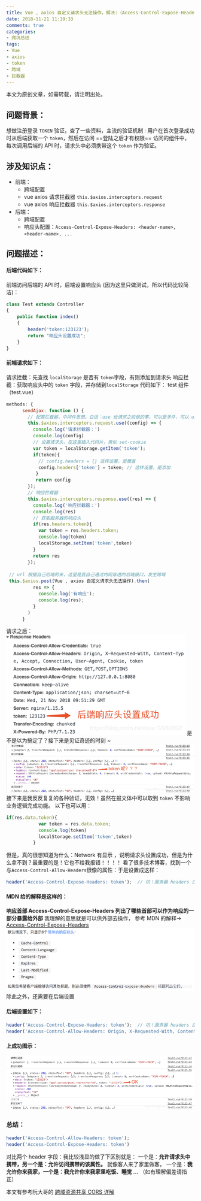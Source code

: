 ```yaml
---
title: Vue , axios 自定义请求头无法操作，解决:（Access-Control-Expose-Headers）
date: 2018-11-21 11:19:33
comments: true
categories:
- 爬坑总结
tags:
- Vue
- axios
- token
- 跨域
- 拦截器
---
```


本文为原创文章，如需转载，请注明出处。
##  问题背景：
想做注册登录 ` TOKEN ` 验证，查了一些资料，主流的验证机制 : 用户在首次登录成功时从后端获取一个 ` token `，然后在访问 ==登陆之后才有权限== 访问的组件中，每次调用后端的 API 时，请求头中必须携带这个 ` token ` 作为验证。
##  涉及知识点：
* 前端：
	* 跨域配置
	* vue axios 请求拦截器 `this.$axios.interceptors.request `
	* vue axios 响应拦截器 `this.$axios.interceptors.response `
* 后端：
	* 跨域配置
	* 响应头配置：`Access-Control-Expose-Headers: <header-name>, <header-name>, ...`
## 问题描述：

#### 后端代码如下：
前端访问后端的 API 时，后端设置响应头
(因为这里只做测试，所以代码比较简洁)：
```javascript
class Test extends Controller
{
    public function index()
    {
        header('token:123123');
        return "响应头设置成功";
    }
}
```
####   前端请求如下：
请求拦截：先查找 `localStorage` 是否有 ` token `字段，有则添加到请求头 
响应拦截：获取响应头中的 `token` 字段，并存储到`localStorage` 
代码如下：
test 组件（test.vue）
```javascript
methods: {
      sendAjax: function () {
        // 配置拦截器，中间件思想。白话：use 给请求之前做的事，可以是多件，可以 use 多次
        this.$axios.interceptors.request.use((config) => {
          console.log('请求拦截器：')
          console.log(config)
          // 设置请求头，在这里插入代码片，类似 set-cookie
          var token = localStorage.getItem('token');
          if(token){
            // config.headers = {} 这样设置，是覆盖
            config.headers['token'] = token; // 这样设置，是添加 
           }
           return config
        });
        // 响应拦截器
        this.$axios.interceptors.response.use((res) => {
          console.log('响应拦截器：')
          console.log(res)
          // 获取服务器的响应头
          if(res.headers.token){
            var token = res.headers.token;
            console.log(token)
            localStorage.setItem('token',token)
          }
          return res
        });
      
 // url 根据自己后端的来，这里是我自己通过内网穿透的后端接口，发生跨域
 this.$axios.post(Vue , axios 自定义请求头无法操作).then(
          res => {
            console.log('有响应');
            console.log(res);
          }
        )
      }
```
请求之后：
![在这里插入图片描述](1_Vue_header/setHeaderSuccess.png)
是不是以为搞定了？接下来是见证奇迹的时刻 ~
![在这里插入图片描述](1_Vue_header/whereToken.png)
接下来是我反反复复的各种验证，无效！虽然在报文体中可以取到 `token` 不影响业务逻辑完成功能。
以下也可以用：
```javascript
if(res.data.token){
            var token = res.data.token;
            console.log(token)
            localStorage.setItem('token',token)
          }
  ```
但是，真的很想知道为什么：Network 有显示 ，说明请求头设置成功，但是为什么拿不到？最重要的是！它也不给我报错！！！！
看了很多技术博客，找到一个与`Access-Control-Allow-Headers`很像的属性：于是设置成这样：
```javascript
header('Access-Control-Expose-Headers: token');  // 坑！服务器 headers 白名单，可以让客户端进行访问操作的属性
```
#### MDN 给的解释是这样的：
**响应首部 Access-Control-Expose-Headers 列出了哪些首部可以作为响应的一部分暴露给外部**
我理解的意思就是可以供外部去操作，
参考 MDN 的解释-> [Access-Control-Expose-Headers](https://developer.mozilla.org/zh-CN/docs/Web/HTTP/Headers/Access-Control-Expose-Headers)
![在这里插入图片描述](1_Vue_header/six.png)
除此之外，还需要在后端设置
####   后端设置如下：

```javascript
header('Access-Control-Expose-Headers: token');  // 坑！服务器 headers 白名单，可以让客户端进行访问
header('Access-Control-Allow-Headers: Origin, X-Requested-With, Content-Type, Accept, Connection, User-Agent, Cookie, token');
```
#### 上成功图示：
![在这里插入图片描述](1_Vue_header/success.png)
### 总结：

```javascript
header('Access-Control-Allow-Headers: token');
header('Access-Control-Expose-Headers: token')
```

对比两个 header 字段：我比较浅显的做了下区别就是：
一个是：**允许请求头中携带，另一个是：允许访问携带的该属性。**
就像客人来了家里做客，
一个是：**我允许你来我家，一个是：我允许你来我家里吃饭、睡觉 ...** 
（如有理解偏差请指正）


本文有参考阮大哥的 [跨域资源共享 CORS 详解](http://www.ruanyifeng.com/blog/2016/04/cors.html)